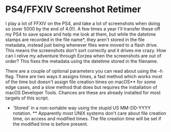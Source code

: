 # PS4/FFXIV Screenshot Retimer

I play a lot of FFXIV on the PS4, and take a lot of screenshots when doing so (over 5000 by the end of 4.0!). A few times a year I'll transfer these off my PS4 to save space and help me look at them, but while the datetime stamps are recorded in the file name*, they aren't stored in the file metadata, instead just being whenever files were moved to a flash drive. This means the screenshots don't sort correctly and it drives me crazy. How can I relive my adventure through Eorzea when the screenshots are out of order? This fixes the metadata using the datetime stored in the filename.

There are a couple of optional parameters you can read about using the -h flag.
There are two ways it assigns times, a fast method which works most of the time but doesn't assign file creation times on macOS** for some edge cases, and a slow method that does but requires the installation of macOS Developer Tools. Chances are these are already installed for most targets of this script.

* 'Stored' in a non-sortable way using the stupid US MM-DD-YYYY notation.
** Apparently most UNIX systems don't care about file creation time, on access and modified times. The file creation time will be set if the modified time is before present.
